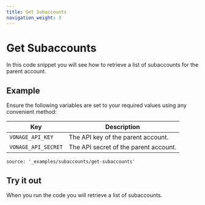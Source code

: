 ```yaml
---
title: Get Subaccounts
navigation_weight: 3
---
```


# Get Subaccounts

In this code snippet you will see how to retrieve a list of subaccounts for the parent account.

## Example

Ensure the following variables are set to your required values using any convenient method:

Key | Description
-- | --
`VONAGE_API_KEY` | The API key of the parent account.
`VONAGE_API_SECRET` | The API secret of the parent account.

```code_snippets
source: '_examples/subaccounts/get-subaccounts'
```

## Try it out

When you run the code you will retrieve a list of subaccounts.
